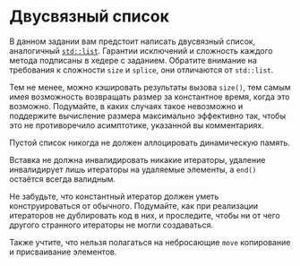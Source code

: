 # Двусвязный список

В данном задании вам предстоит написать двусвязный список,
аналогичный [`std::list`](https://en.cppreference.com/w/cpp/container/list).
Гарантии исключений и сложность каждого метода подписаны в хедере с заданием.
Обратите внимание на требования к сложности `size` и `splice`, они отличаются от `std::list`.

Тем не менее, можно кэшировать результаты вызова `size()`,
тем самым имея возможность возвращать размер за константное время, когда это возможно.
Подумайте, в каких случаях такое невозможно и поддержите вычисление размера максимально эффективно так,
чтобы это не противоречило асимптотике, указанной вы комментариях.

Пустой список никогда не должен аллоцировать динамическую память.

Вставка не должна инвалидировать никакие итераторы, удаление инвалидирует лишь
итераторы на удаляемые элементы, а `end()` остаётся всегда валидным.

Не забудьте, что константный итератор должен уметь конструироваться от обычного.
Подумайте, как при реализации итераторов не дублировать код в них, и проследите,
чтобы ни от чего другого странного итераторы не могли создаваться.

Также учтите, что нельзя полагаться на небросающие `move` копирование и присваивание элементов.
